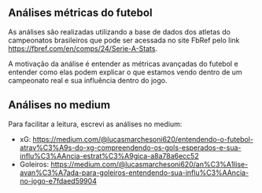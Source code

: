 ## Análises métricas do futebol

As análises são realizadas utilizando a base de dados dos atletas do campeonatos brasileiros que pode ser acessada no site FbRef pelo link https://fbref.com/en/comps/24/Serie-A-Stats.

A motivação da análise é entender as métricas avançadas do futebol e entender como elas podem explicar o que estamos vendo dentro de um campeonato real e sua influência dentro do jogo.

## Análises no medium

Para facilitar a leitura, escrevi as análises no medium:

- xG: https://medium.com/@lucasmarchesoni620/entendendo-o-futebol-atrav%C3%A9s-do-xg-compreendendo-os-gols-esperados-e-sua-influ%C3%AAncia-estrat%C3%A9gica-a8a78a6ecc52
- Goleiros: https://medium.com/@lucasmarchesoni620/an%C3%A1lise-avan%C3%A7ada-para-goleiros-entendendo-sua-influ%C3%AAncia-no-jogo-e7fdaed59904
